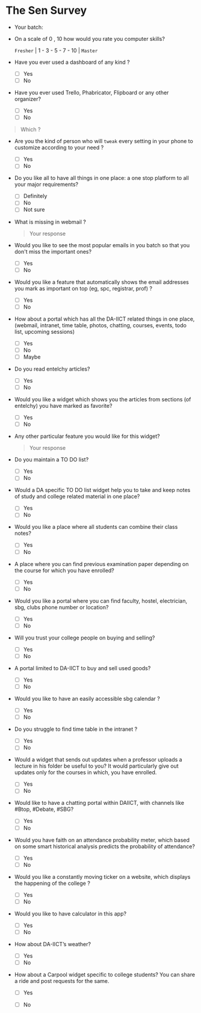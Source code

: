 The Sen Survey
==============
* Your batch:
* On a scale of 0 , 10 how would you rate you computer skills?

    `Fresher` | 1 - 3 - 5 - 7 - 10 | `Master`

* Have you ever used a dashboard of any kind ?
  - [ ] Yes
  - [ ] No

* Have you ever used Trello, Phabricator, Flipboard or any other organizer?
  - [ ] Yes
  - [ ] No

 > Which ?
  

* Are you the kind of person who will `tweak` every setting in your phone to customize according to your need ?
  - [ ] Yes
  - [ ] No

* Do you like all to have all things in one place: a one stop platform to all your major requirements?
  - [ ] Definitely
  - [ ] No
  - [ ] Not sure

* What is missing in webmail ?

  > Your response

* Would you like to see the most popular emails in you batch so that you don't miss the important ones?
  - [ ] Yes
  - [ ] No

* Would you like a feature that automatically shows the email addresses you mark as important on top (eg, spc, registrar, prof) ?
  - [ ] Yes
  - [ ] No

* How about a portal which has all the DA-IICT related things in one place, (webmail, intranet, time table, photos, chatting, courses, events, todo list, upcoming sessions)
  - [ ] Yes
  - [ ] No
  - [ ] Maybe

* Do you read entelchy articles?
  - [ ] Yes
  - [ ] No

* Would you like a widget which shows you the articles from sections (of entelchy) you have marked as favorite?
  - [ ] Yes
  - [ ] No

* Any other particular feature you would like for this widget?

  > Your response

* Do you maintain a TO DO list?
  - [ ] Yes
  - [ ] No

* Would a DA specific TO DO list widget help you to take and keep notes of study and college related material in one place?
  - [ ] Yes
  - [ ] No

* Would you like a place where all students can combine their class notes?
  - [ ] Yes
  - [ ] No

* A place where you can find previous examination paper depending on the course for which you have enrolled?
    - [ ] Yes
    - [ ] No

* Would you like a portal where you can find faculty, hostel, electrician, sbg, clubs phone number or location?
  - [ ] Yes
  - [ ] No

* Will you trust your college people on buying and selling?
    - [ ] Yes
    - [ ] No
      
* A portal limited to DA-IICT to buy and sell used goods?
  - [ ] Yes
  - [ ] No

* Would you like to have an easily accessible sbg calendar ?
  - [ ] Yes
  - [ ] No

* Do you struggle to find time table in the intranet ?
  - [ ] Yes
  - [ ] No
 
* Would a widget that sends out updates when a professor uploads a lecture in his folder be useful to you? It would particularly give out updates only for the courses in which, you have enrolled.
  - [ ] Yes
  - [ ] No

* Would like to have a chatting portal within DAIICT, with channels like #Btop, #Debate, #SBG?
  - [ ] Yes
  - [ ] No

* Would you have faith on an attendance probability meter, which based on some smart historical analysis predicts the probability of attendance?
  - [ ] Yes
  - [ ] No

* Would you like a constantly moving ticker on a website, which displays the happening of the college ?
  - [ ] Yes
  - [ ] No

* Would you like to have calculator in this app?
  - [ ] Yes
  - [ ] No

* How about DA-IICT’s weather?
  - [ ] Yes
  - [ ] No

* How about a Carpool widget specific to college students? You can share a ride and post requests for the same.
    - [ ] Yes
    - [ ] No
  
